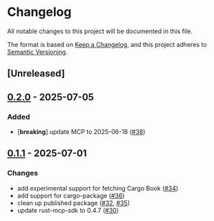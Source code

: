 # Changelog

All notable changes to this project will be documented in this file.

The format is based on [Keep a Changelog](https://keepachangelog.com/en/1.0.0/),
and this project adheres to [Semantic Versioning](https://semver.org/spec/v2.0.0.html).

## [Unreleased]

## [0.2.0](https://github.com/Vaiz/rust-mcp-server/compare/v0.1.1...v0.2.0) - 2025-07-05

### Added

- [**breaking**] update MCP to 2025-06-18 ([#38](https://github.com/Vaiz/rust-mcp-server/pull/38))

## [0.1.1](https://github.com/Vaiz/rust-mcp-server/compare/v0.1.0...v0.1.1) - 2025-07-01

### Changes

- add experimental support for fetching Cargo Book ([#34](https://github.com/Vaiz/rust-mcp-server/pull/34))
- add support for cargo-package ([#36](https://github.com/Vaiz/rust-mcp-server/pull/36))
- clean up published package ([#32](https://github.com/Vaiz/rust-mcp-server/pull/32), [#35](https://github.com/Vaiz/rust-mcp-server/pull/35))
- update rust-mcp-sdk to 0.4.7 ([#30](https://github.com/Vaiz/rust-mcp-server/pull/30))
